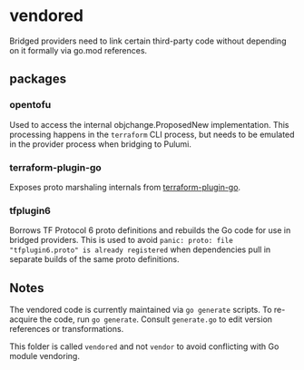 # vendored

Bridged providers need to link certain third-party code without depending on it formally via go.mod references.

## packages

### opentofu

Used to access the internal objchange.ProposedNew implementation. This processing happens in the `terraform` CLI
process, but needs to be emulated in the provider process when bridging to Pulumi.

### terraform-plugin-go

Exposes proto marshaling internals from [terraform-plugin-go](https://github.com/hashicorp/terraform-plugin-go).

### tfplugin6

Borrows TF Protocol 6 proto definitions and rebuilds the Go code for use in bridged providers. This is used to avoid
`panic: proto: file "tfplugin6.proto" is already registered` when dependencies pull in separate builds of the same proto
definitions.

## Notes

The vendored code is currently maintained via `go generate` scripts. To re-acquire the code, run `go generate`. Consult
`generate.go` to edit version references or transformations.

This folder is called `vendored` and not `vendor` to avoid conflicting with Go module vendoring.
